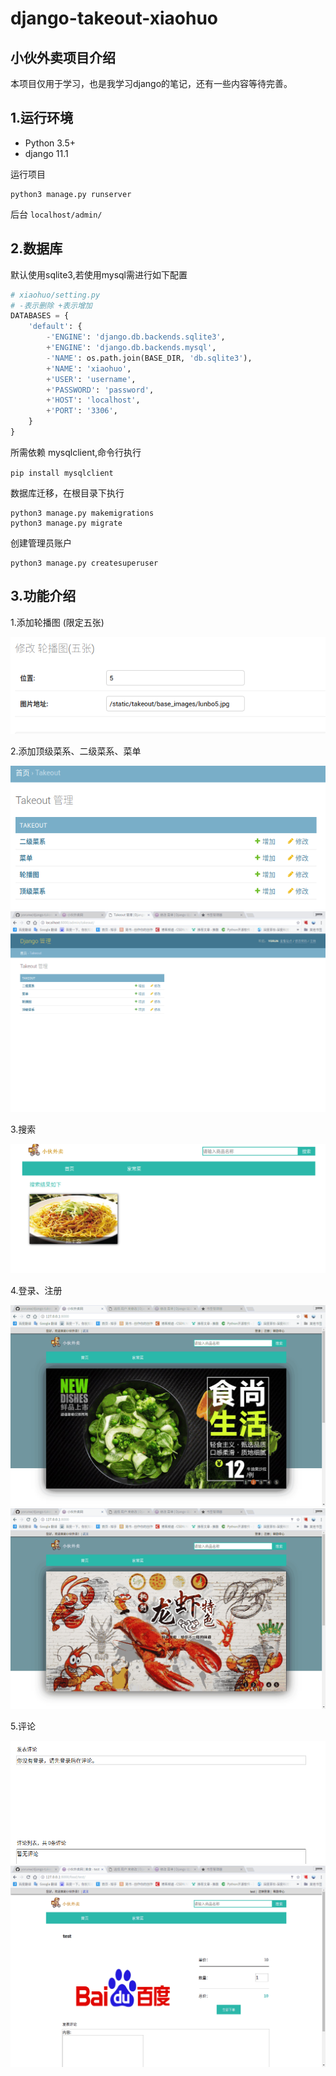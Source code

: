# django-takeout-xiaohuo
## 小伙外卖项目介绍
本项目仅用于学习，也是我学习django的笔记，还有一些内容等待完善。

## 1.运行环境
* Python 3.5+
* django 11.1

运行项目
```
python3 manage.py runserver
```
后台 `localhost/admin/`

## 2.数据库
默认使用sqlite3,若使用mysql需进行如下配置
```python
# xiaohuo/setting.py
# -表示删除 +表示增加
DATABASES = {
    'default': {
        -'ENGINE': 'django.db.backends.sqlite3',
        +'ENGINE': 'django.db.backends.mysql',
        -'NAME': os.path.join(BASE_DIR, 'db.sqlite3'),
        +'NAME': 'xiaohuo',
        +'USER': 'username',
        +'PASSWORD': 'password',
        +'HOST': 'localhost',
        +'PORT': '3306',
    }
}
```
所需依赖 mysqlclient,命令行执行

`pip install mysqlclient`

数据库迁移，在根目录下执行
```sudo
python3 manage.py makemigrations
python3 manage.py migrate
```
创建管理员账户
```
python3 manage.py createsuperuser
```
## 3.功能介绍
1.添加轮播图 (限定五张)

![添加轮播图](readme_images/DeepinScreenshot_select-area_20170906221833.png)

2.添加顶级菜系、二级菜系、菜单

![](readme_images/DeepinScreenshot_select-area_20170906221817.png)
![](readme_images/深度录屏_google-chrome_20170906222626.gif)

3.搜索

![](readme_images/DeepinScreenshot_select-area_20170906222913.png)

4.登录、注册

![](readme_images/深度录屏_google-chrome_20170906223854.gif)
![](readme_images/深度录屏_google-chrome_20170906224004.gif)

5.评论

![](readme_images/DeepinScreenshot_select-area_20170906224714.png)
![](readme_images/深度录屏_google-chrome_20170906224753.gif)
